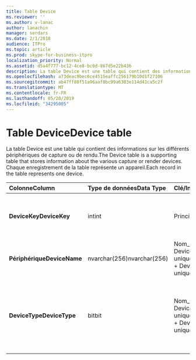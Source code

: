 ```yaml
---
title: Table Device
ms.reviewer: ''
ms.author: v-lanac
author: lanachin
manager: serdars
ms.date: 2/1/2018
audience: ITPro
ms.topic: article
ms.prod: skype-for-business-itpro
localization_priority: Normal
ms.assetid: d5a4f777-bc12-4ce8-bc0d-867d5e22b436
description: La table Device est une table qui contient des informations sur les différents périphériques de capture ou de rendu. Chaque enregistrement de la table représente un appareil.
ms.openlocfilehash: a73deac9bec6ce4515eaffc256179b10d1f27106
ms.sourcegitcommit: ab47ff88f51a96aaf8bc99a6303e114d41ca5c2f
ms.translationtype: MT
ms.contentlocale: fr-FR
ms.lasthandoff: 05/20/2019
ms.locfileid: "34295005"
---
```

# <a name="device-table"></a><span data-ttu-id="aa8cd-104">Table Device</span><span class="sxs-lookup"><span data-stu-id="aa8cd-104">Device table</span></span>
 
<span data-ttu-id="aa8cd-105">La table Device est une table qui contient des informations sur les différents périphériques de capture ou de rendu.</span><span class="sxs-lookup"><span data-stu-id="aa8cd-105">The Device table is a supporting table that stores information about the various capture or render devices.</span></span> <span data-ttu-id="aa8cd-106">Chaque enregistrement de la table représente un appareil.</span><span class="sxs-lookup"><span data-stu-id="aa8cd-106">Each record in the table represents one device.</span></span>
  
|<span data-ttu-id="aa8cd-107">**Colonne**</span><span class="sxs-lookup"><span data-stu-id="aa8cd-107">**Column**</span></span>|<span data-ttu-id="aa8cd-108">**Type de données**</span><span class="sxs-lookup"><span data-stu-id="aa8cd-108">**Data Type**</span></span>|<span data-ttu-id="aa8cd-109">**Clé/Index**</span><span class="sxs-lookup"><span data-stu-id="aa8cd-109">**Key/Index**</span></span>|<span data-ttu-id="aa8cd-110">**Détails**</span><span class="sxs-lookup"><span data-stu-id="aa8cd-110">**Details**</span></span>|
|:-----|:-----|:-----|:-----|
|<span data-ttu-id="aa8cd-111">**DeviceKey**</span><span class="sxs-lookup"><span data-stu-id="aa8cd-111">**DeviceKey**</span></span> <br/> |<span data-ttu-id="aa8cd-112">int</span><span class="sxs-lookup"><span data-stu-id="aa8cd-112">int</span></span>  <br/> |<span data-ttu-id="aa8cd-113">Principal</span><span class="sxs-lookup"><span data-stu-id="aa8cd-113">Primary</span></span>  <br/> |<span data-ttu-id="aa8cd-114">Numéro unique identifiant cet appareil.</span><span class="sxs-lookup"><span data-stu-id="aa8cd-114">Unique number identifying this device.</span></span>  <br/> |
|<span data-ttu-id="aa8cd-115">**Périphérique**</span><span class="sxs-lookup"><span data-stu-id="aa8cd-115">**DeviceName**</span></span> <br/> |<span data-ttu-id="aa8cd-116">nvarchar(256)</span><span class="sxs-lookup"><span data-stu-id="aa8cd-116">nvarchar(256)</span></span>  <br/> |<span data-ttu-id="aa8cd-117">Nom_unité + DeviceType est unique</span><span class="sxs-lookup"><span data-stu-id="aa8cd-117">DeviceName + DeviceType is unique</span></span>  <br/> |<span data-ttu-id="aa8cd-118">Nom de l’appareil.</span><span class="sxs-lookup"><span data-stu-id="aa8cd-118">Device name.</span></span>  <br/> |
|<span data-ttu-id="aa8cd-119">**DeviceType**</span><span class="sxs-lookup"><span data-stu-id="aa8cd-119">**DeviceType**</span></span> <br/> |<span data-ttu-id="aa8cd-120">bit</span><span class="sxs-lookup"><span data-stu-id="aa8cd-120">bit</span></span>  <br/> |<span data-ttu-id="aa8cd-121">Nom_unité + DeviceType est unique</span><span class="sxs-lookup"><span data-stu-id="aa8cd-121">DeviceName + DeviceType is unique</span></span>  <br/> |<span data-ttu-id="aa8cd-122">Type d’appareil.</span><span class="sxs-lookup"><span data-stu-id="aa8cd-122">Device type.</span></span> <span data-ttu-id="aa8cd-123">1 est un appareil de capture; 0 est un périphérique de rendu.</span><span class="sxs-lookup"><span data-stu-id="aa8cd-123">1 is a capture device, 0 is a render device.</span></span>  <br/> |
   

